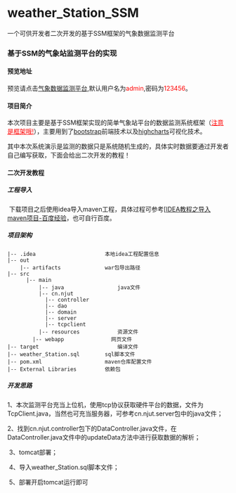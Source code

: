 # weather_Station_SSM
  一个可供开发者二次开发的基于SSM框架的气象数据监测平台
### 基于SSM的气象站监测平台的实现

#### 预览地址

  预览请点击[气象数据监测平台](http://47.94.136.182:8080/weather_Station_SSM_war),默认用户名为<font color="red">admin</font>,密码为<font color="red">123456</font>。

#### 项目简介

​	本次项目主要是基于SSM框架实现的简单气象站平台的数据监测系统框架（<font style="color:red;"><u>注意是框架哦!</u></font>），主要用到了[bootstrap](https://www.bootcss.com/)前端技术以及[highcharts](https://www.highcharts.com.cn/)可视化技术。

​	其中本次系统演示是监测的数据只是系统随机生成的，具体实时数据要通过开发者自己编写获取，下面会给出二次开发的教程！

#### 二次开发教程

##### 工程导入

​	下载项目之后使用idea导入maven工程，具体过程可参考[[IDEA教程之导入maven项目-百度经验](https://jingyan.baidu.com/article/cbf0e5007484db2eaa28933a.html)，也可自行百度。

##### 项目架构

```
|-- .idea                      本地idea工程配置信息
|-- out            			  
    |-- artifacts              war包导出路径
|-- src                        
	  |-- main
		  |-- java                 java文件  
		  |-- cn.njut
		  	|-- controller    
		  	|-- dao           
		  	|-- domain
		  	|-- server
		  	|-- tcpclient
		  |-- resources            资源文件
	  	|-- webapp               网页文件
|-- target			               编译文件
|-- weather_Station.sql        sql脚本文件
|-- pom.xml                    maven仓库配置文件
|-- External Libraries         依赖包
```

##### 开发思路

​	1、本次监测平台充当上位机，使用tcp协议获取硬件平台的数据，文件为TcpClient.java，当然也可充当服务器，可参考cn.njut.server包中的java文件；

​	2、找到cn.njut.controller包下的DataController.java文件，在DataController.java文件中的updateData方法中进行获取数据的解析；

​	3、tomcat部署；

​	4、导入weather_Station.sql脚本文件；

​	5、部署开启tomcat运行即可



